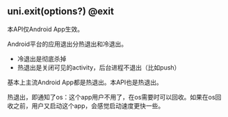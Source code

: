 ## uni.exit(options?) @exit

<!-- UTSAPIJSON.exit.description -->

<!-- UTSAPIJSON.exit.param -->

<!-- UTSAPIJSON.exit.returnValue -->

<!-- UTSAPIJSON.exit.example -->

<!-- UTSAPIJSON.exit.compatibility -->

本API仅Android App生效。

Android平台的应用退出分热退出和冷退出。
- 冷退出是彻底杀掉
- 热退出是关闭可见的activity，后台进程不退出（比如push）

基本上主流Android App都是热退出。本API也是热退出。

热退出，即通知了os：这个app用户不用了，在os需要时可以回收。如果在os回收之前，用户又启动这个app，会感觉启动速度更快一些。

<!-- UTSAPIJSON.exit.tutorial -->

<!-- UTSAPIJSON.exit.example -->

<!-- UTSAPIJSON.general_type.name -->

<!-- UTSAPIJSON.general_type.param -->
